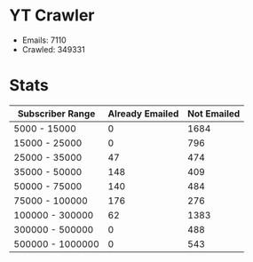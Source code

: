 # YT Crawler
- Emails: 7110
- Crawled: 349331

# Stats
| Subscriber Range  | Already Emailed | Not Emailed |
|-------|-------|-------|
| 5000 - 15000 | 0 | 1684 |
| 15000 - 25000 | 0 | 796 |
| 25000 - 35000 | 47 | 474 |
| 35000 - 50000 | 148 | 409 |
| 50000 - 75000 | 140 | 484 |
| 75000 - 100000 | 176 | 276 |
| 100000 - 300000 | 62 | 1383 |
| 300000 - 500000 | 0 | 488 |
| 500000 - 1000000 | 0 | 543 |
